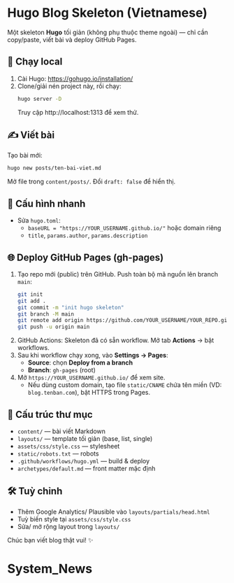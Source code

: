 # Hugo Blog Skeleton (Vietnamese)

Một skeleton **Hugo** tối giản (không phụ thuộc theme ngoài) — chỉ cần copy/paste, viết bài và deploy GitHub Pages.

## 🚀 Chạy local
1. Cài Hugo: https://gohugo.io/installation/
2. Clone/giải nén project này, rồi chạy:
   ```bash
   hugo server -D
   ```
   Truy cập http://localhost:1313 để xem thử.

## ✍️ Viết bài
Tạo bài mới:
```bash
hugo new posts/ten-bai-viet.md
```
Mở file trong `content/posts/`. Đổi `draft: false` để hiển thị.

## 🔧 Cấu hình nhanh
- Sửa `hugo.toml`:
  - `baseURL = "https://YOUR_USERNAME.github.io/"` hoặc domain riêng
  - `title`, `params.author`, `params.description`

## 🌐 Deploy GitHub Pages (gh-pages)
1. Tạo repo mới (public) trên GitHub. Push toàn bộ mã nguồn lên branch `main`:
   ```bash
   git init
   git add .
   git commit -m "init hugo skeleton"
   git branch -M main
   git remote add origin https://github.com/YOUR_USERNAME/YOUR_REPO.git
   git push -u origin main
   ```
2. GitHub Actions: Skeleton đã có sẵn workflow. Mở tab **Actions** -> bật workflows.
3. Sau khi workflow chạy xong, vào **Settings → Pages**:
   - **Source**: chọn **Deploy from a branch**
   - **Branch**: `gh-pages` (root)
4. Mở `https://YOUR_USERNAME.github.io/` để xem site.
   - Nếu dùng custom domain, tạo file `static/CNAME` chứa tên miền (VD: `blog.tenban.com`), bật HTTPS trong Pages.

## 🧩 Cấu trúc thư mục
- `content/` — bài viết Markdown
- `layouts/` — template tối giản (base, list, single)
- `assets/css/style.css` — stylesheet
- `static/robots.txt` — robots
- `.github/workflows/hugo.yml` — build & deploy
- `archetypes/default.md` — front matter mặc định

## 🛠️ Tuỳ chỉnh
- Thêm Google Analytics/ Plausible vào `layouts/partials/head.html`
- Tuỳ biến style tại `assets/css/style.css`
- Sửa/ mở rộng layout trong `layouts/`

Chúc bạn viết blog thật vui! ✨
# System_News
